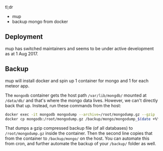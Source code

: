 tl;dr

* mup
* backup mongo from docker

## Deployment

mup has switched maintainers and seems to be under active development as at 1 Aug 2017.

## Backup

mup will install docker and spin up 1 container for mongo and 1 for each meteor app.

The `mongodb` container gets the host path `/var/lib/mongdb/` mounted at `/data/db/` and that's where the mongo data lives. However, we can't directly back that up. Instead, run these commands from the host:

```bash
docker exec -it mongodb mongodump --archive=/root/mongodump.gz --gzip
docker cp mongodb:/root/mongodump.gz /backup/mongo/mongodump_$(date +%Y-%m-%d_%H-%M-%S).gz
```

That dumps a gzip compressed backup file (of all databases) to `/root/mongodump.gz` inside the container. Then the second line copies that from the container to `/backup/mongo/` on the host. You can automate this from cron, and further automate the backup of your `/backup/` folder as well.

